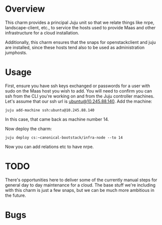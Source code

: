 # Overview

This charm provides a principal Juju unit so that we relate things like nrpe,
landscape-client, etc., to service the hosts used to provide Maas and other
infrastructure for a cloud installation.

Additionally, this charm ensures that the snaps for openstackclient and juju
are installed, since these hosts tend also to be used as administration
jumphosts.

# Usage


First, ensure you have ssh keys exchanged or passwords for a user with sudo on
the Maas host you wish to add.  You will need to confirm you can ssh from the
CLI you're working on and from the Juju controller machines.  Let's assume that
our ssh url is ubuntu@10.245.88.140.  Add the machine:
```
juju add-machine ssh:ubuntu@10.245.88.140
```

In this case, that came back as machine number 14.

Now deploy the charm:
```
juju deploy cs:~canonical-bootstack/infra-node --to 14
```

Now you can add relations etc to have nrpe.

# TODO

There's opportunities here to deliver some of the currently manual steps for
general day to day maintenance for a cloud.  The base stuff we're including
with this charm is just a few snaps, but we can be much more ambitious in the
future.

# Bugs


